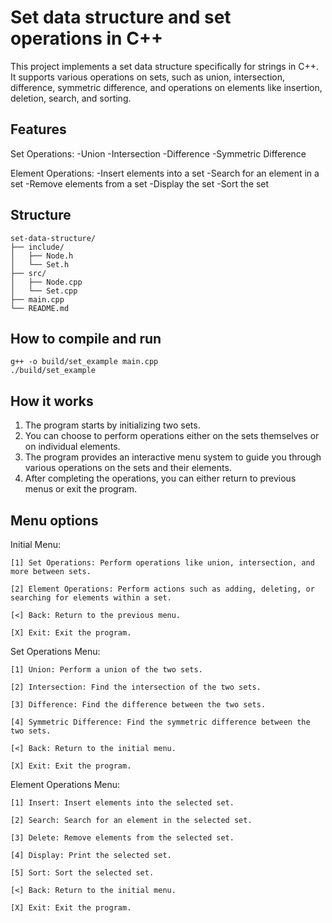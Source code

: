 # Set data structure and set operations in C++

This project implements a set data structure specifically for strings in C++. It supports various operations on sets, such as union, intersection, difference, symmetric difference, and operations on elements like insertion, deletion, search, and sorting.

## Features

Set Operations:
-Union
-Intersection
-Difference
-Symmetric Difference

Element Operations:
-Insert elements into a set
-Search for an element in a set
-Remove elements from a set
-Display the set
-Sort the set

## Structure
```
set-data-structure/
├── include/
│   ├── Node.h
│   └── Set.h
├── src/
│   ├── Node.cpp
│   └── Set.cpp
├── main.cpp
└── README.md
```

## How to compile and run
```
g++ -o build/set_example main.cpp
./build/set_example
```

## How it works
1. The program starts by initializing two sets.
2. You can choose to perform operations either on the sets themselves or on individual elements.
3. The program provides an interactive menu system to guide you through various operations on the sets and their elements.
4. After completing the operations, you can either return to previous menus or exit the program.

## Menu options
Initial Menu:
```
[1] Set Operations: Perform operations like union, intersection, and more between sets.

[2] Element Operations: Perform actions such as adding, deleting, or searching for elements within a set.

[<] Back: Return to the previous menu.

[X] Exit: Exit the program.
```
Set Operations Menu:
```
[1] Union: Perform a union of the two sets.

[2] Intersection: Find the intersection of the two sets.

[3] Difference: Find the difference between the two sets.

[4] Symmetric Difference: Find the symmetric difference between the two sets.

[<] Back: Return to the initial menu.

[X] Exit: Exit the program.
```
Element Operations Menu:
```
[1] Insert: Insert elements into the selected set.

[2] Search: Search for an element in the selected set.

[3] Delete: Remove elements from the selected set.

[4] Display: Print the selected set.

[5] Sort: Sort the selected set.

[<] Back: Return to the initial menu.

[X] Exit: Exit the program.
```
